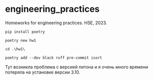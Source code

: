 # engineering_practices
Homeworks for engineering practices. HSE, 2023.

`pip install poetry`

`poetry new hw1`

`cd .\hw1\`

`poetry add --dev black ruff pre-commit isort`

Тут возникла проблема с версией питона и я очень много времени потеряла на установке версии 3.10.



